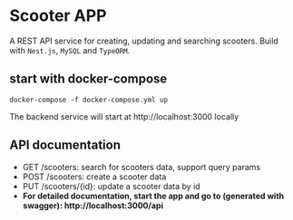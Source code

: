 # Scooter APP
A REST API service for creating, updating and searching scooters. Build with `Nest.js`, `MySQL` and `TypeORM`.

## start with docker-compose
```
docker-compose -f docker-compose.yml up
```
The backend service will start at http://localhost:3000 locally

## API documentation
- GET /scooters: search for scooters data, support query params
- POST /scooters: create a scooter data
- PUT /scooters/{id}: update a scooter data by id 
- **For detailed documentation, start the app and go to (generated with swagger): http://localhost:3000/api**